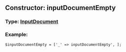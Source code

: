 ## Constructor: inputDocumentEmpty  




### Type: [InputDocument](../types/InputDocument.md)


### Example:

```
$inputDocumentEmpty = ['_' => inputDocumentEmpty', ];
```